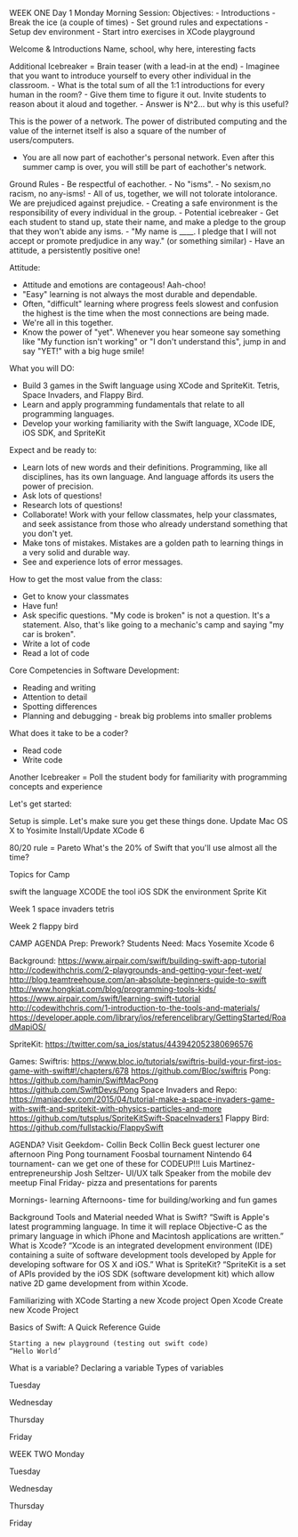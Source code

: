 WEEK ONE
Day 1 Monday
Morning Session:
Objectives:
    - Introductions
    - Break the ice (a couple of times)
    - Set ground rules and expectations
    - Setup dev environment
    - Start intro exercises in XCode playground

Welcome & Introductions
    Name, school, why here, interesting facts

Additional Icebreaker = Brain teaser (with a lead-in at the end)
    - Imaginee that you want to introduce yourself to every other individual in the classroom.
    - What is the total sum of all the 1:1 introductions for every human in the room?
    - Give them time to figure it out. Invite students to reason about it aloud and together.
    - Answer is N^2... but why is this useful?

This is the power of a network. The power of distributed computing and the value of the internet itself is also a square of the number of users/computers.
- You are all now part of eachother's personal network. Even after this summer camp is over, you will still be part of eachother's network.

Ground Rules
    - Be respectful of eachother.
    - No "isms".
        - No sexism,no racism, no any-isms!
        - All of us, together, we will not tolorate intolorance. We are prejudiced against prejudice.
        - Creating a safe environment is the responsibility of every individual in the group.
    - Potential icebreaker
        - Get each student to stand up, state their name, and make a pledge to the group that they won't abide any isms.
        - "My name is ____. I pledge that I will not accept or promote predjudice in any way."
            (or something similar)
    - Have an attitude, a persistently positive one!

Attitude:
- Attitude and emotions are contageous! Aah-choo!
- "Easy" learning is not always the most durable and dependable.
- Often, "difficult" learning where progress feels slowest and confusion the highest is the time when the most connections are being made.
- We're all in this together.
- Know the power of "yet". Whenever you hear someone say something like "My function isn't working" or "I don't understand this", jump in and say "YET!" with a big huge smile!

What you will DO:
- Build 3 games in the Swift language using XCode and SpriteKit. Tetris, Space Invaders, and Flappy Bird.
- Learn and apply programming fundamentals that relate to all programming languages.
- Develop your working familiarity with the Swift language, XCode IDE, iOS SDK, and SpriteKit

Expect and be ready to:
- Learn lots of new words and their definitions. Programming, like all disciplines, has its own language. And language affords its users the power of precision.
- Ask lots of questions!
- Research lots of questions!
- Collaborate! Work with your fellow classmates, help your classmates, and seek assistance from those who already understand something that you don't yet.
- Make tons of mistakes. Mistakes are a golden path to learning things in a very solid and durable way.
- See and experience lots of error messages.

How to get the most value from the class:
- Get to know your classmates
- Have fun!
- Ask specific questions. "My code is broken" is not a question. It's a statement. Also, that's like going to a mechanic's camp and saying "my car is broken".
- Write a lot of code
- Read a lot of code

Core Competencies in Software Development:
- Reading and writing
- Attention to detail
- Spotting differences
- Planning and debugging - break big problems into smaller problems

What does it take to be a coder?
- Read code
- Write code

Another Icebreaker = Poll the student body for familiarity with programming concepts and experience

Let's get started:

Setup is simple. Let's make sure you get these things done.
    Update Mac OS X to Yosimite
    Install/Update XCode 6

80/20 rule = Pareto
What's the 20% of Swift that you'll use almost all the time?





Topics for Camp

swift the language
XCODE the tool
iOS SDK the environment
Sprite Kit

Week 1
space invaders
tetris

Week 2
flappy bird


CAMP AGENDA
Prep:
Prework?
Students Need:
Macs
Yosemite
Xcode 6

Background:
https://www.airpair.com/swift/building-swift-app-tutorial
http://codewithchris.com/2-playgrounds-and-getting-your-feet-wet/
http://blog.teamtreehouse.com/an-absolute-beginners-guide-to-swift
http://www.hongkiat.com/blog/programming-tools-kids/
https://www.airpair.com/swift/learning-swift-tutorial
http://codewithchris.com/1-introduction-to-the-tools-and-materials/
https://developer.apple.com/library/ios/referencelibrary/GettingStarted/RoadMapiOS/

SpriteKit: https://twitter.com/sa_ios/status/443942052380696576

Games:
Swiftris:
https://www.bloc.io/tutorials/swiftris-build-your-first-ios-game-with-swift#!/chapters/678
https://github.com/Bloc/swiftris
Pong:
https://github.com/hamin/SwiftMacPong
https://github.com/SwiftDevs/Pong
Space Invaders and Repo:
https://maniacdev.com/2015/04/tutorial-make-a-space-invaders-game-with-swift-and-spritekit-with-physics-particles-and-more
https://github.com/tutsplus/SpriteKitSwift-SpaceInvaders1
Flappy Bird:
https://github.com/fullstackio/FlappySwift

AGENDA?
Visit Geekdom- Collin Beck
Collin Beck guest lecturer one afternoon
Ping Pong tournament
Foosbal tournament
Nintendo 64 tournament- can we get one of these for CODEUP!!!
Luis Martinez- entrepreneurship
Josh Seltzer- UI/UX talk
Speaker from the mobile dev meetup
Final Friday- pizza and presentations for parents

Mornings- learning
Afternoons- time for building/working and fun games


Background
Tools and Material needed
What is Swift?
“Swift is Apple's latest programming language. In time it will replace Objective-C as the primary language in which iPhone and Macintosh applications are written.”
What is Xcode?
“Xcode is an integrated development environment (IDE) containing a suite of software development tools developed by Apple for developing software for OS X and iOS.”
What is SpriteKit?
“SpriteKit is a set of APIs provided by the iOS SDK (software development kit) which allow native 2D game development from within Xcode.

Familiarizing with XCode
Starting a new Xcode project
    Open Xcode
    Create new Xcode Project

Basics of Swift: A Quick Reference Guide

    Starting a new playground (testing out swift code)
    “Hello World’
What is a variable?
Declaring a variable
Types of variables

Tuesday

Wednesday

Thursday


Friday


WEEK TWO
Monday



Tuesday



Wednesday


Thursday


Friday


